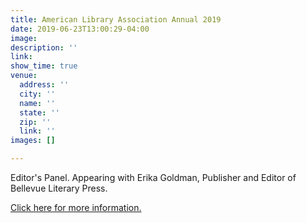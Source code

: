 ```yaml
---
title: American Library Association Annual 2019
date: 2019-06-23T13:00:29-04:00
image: 
description: ''
link: 
show_time: true
venue:
  address: ''
  city: ''
  name: ''
  state: ''
  zip: ''
  link: ''
images: []

---
```

Editor's Panel. Appearing with Erika Goldman, Publisher and Editor of Bellevue Literary Press.

[Click here for more information.](http://www.ala.org/united/events_conferences/annual/2019/authorevents "ALA")